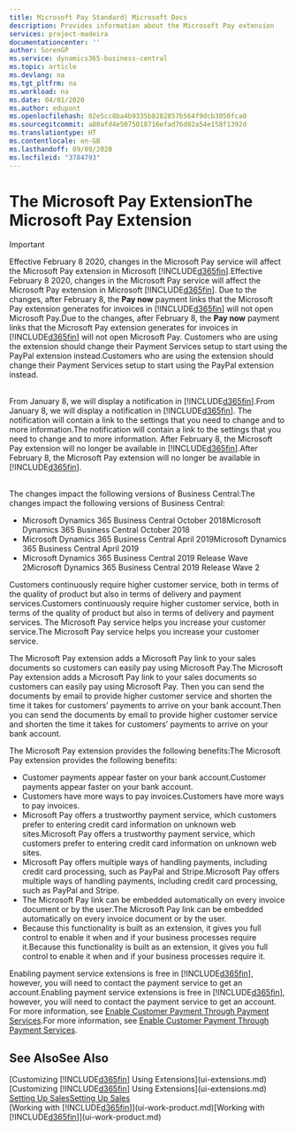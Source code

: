 ```yaml
---
title: Microsoft Pay Standard| Microsoft Docs
description: Provides information about the Microsoft Pay extension
services: project-madeira
documentationcenter: ''
author: SorenGP
ms.service: dynamics365-business-central
ms.topic: article
ms.devlang: na
ms.tgt_pltfrm: na
ms.workload: na
ms.date: 04/01/2020
ms.author: edupont
ms.openlocfilehash: 82e5cc8ba4b9335b8282857b564f9dcb3050fca0
ms.sourcegitcommit: a80afd4e5075018716efad76d82a54e158f1392d
ms.translationtype: HT
ms.contentlocale: en-GB
ms.lasthandoff: 09/09/2020
ms.locfileid: "3784793"
---
```

# <a name="the-microsoft-pay-extension"></a><span data-ttu-id="4a167-103">The Microsoft Pay Extension</span><span class="sxs-lookup"><span data-stu-id="4a167-103">The Microsoft Pay Extension</span></span>

> [!IMPORTANT]
> <span data-ttu-id="4a167-104">Effective February 8 2020, changes in the Microsoft Pay service will affect the Microsoft Pay extension in Microsoft [!INCLUDE[d365fin](includes/d365fin_long_md.md)].</span><span class="sxs-lookup"><span data-stu-id="4a167-104">Effective February 8 2020, changes in the Microsoft Pay service will affect the Microsoft Pay extension in Microsoft [!INCLUDE[d365fin](includes/d365fin_long_md.md)].</span></span> <span data-ttu-id="4a167-105">Due to the changes, after February 8, the **Pay now** payment links that the Microsoft Pay extension generates for invoices in [!INCLUDE[d365fin](includes/d365fin_md.md)] will not open Microsoft Pay.</span><span class="sxs-lookup"><span data-stu-id="4a167-105">Due to the changes, after February 8, the **Pay now** payment links that the Microsoft Pay extension generates for invoices in [!INCLUDE[d365fin](includes/d365fin_md.md)] will not open Microsoft Pay.</span></span> <span data-ttu-id="4a167-106">Customers who are using the extension should change their Payment Services setup to start using the PayPal extension instead.</span><span class="sxs-lookup"><span data-stu-id="4a167-106">Customers who are using the extension should change their Payment Services setup to start using the PayPal extension instead.</span></span><br /></br>
>
> <span data-ttu-id="4a167-107">From January 8, we will display a notification in [!INCLUDE[d365fin](includes/d365fin_md.md)].</span><span class="sxs-lookup"><span data-stu-id="4a167-107">From January 8, we will display a notification in [!INCLUDE[d365fin](includes/d365fin_md.md)].</span></span> <span data-ttu-id="4a167-108">The notification will contain a link to the settings that you need to change and to more information.</span><span class="sxs-lookup"><span data-stu-id="4a167-108">The notification will contain a link to the settings that you need to change and to more information.</span></span> <span data-ttu-id="4a167-109">After February 8, the Microsoft Pay extension will no longer be available in [!INCLUDE[d365fin](includes/d365fin_md.md)].</span><span class="sxs-lookup"><span data-stu-id="4a167-109">After February 8, the Microsoft Pay extension will no longer be available in [!INCLUDE[d365fin](includes/d365fin_md.md)].</span></span><br /></br>
>
> <span data-ttu-id="4a167-110">The changes impact the following versions of Business Central:</span><span class="sxs-lookup"><span data-stu-id="4a167-110">The changes impact the following versions of Business Central:</span></span>
> - <span data-ttu-id="4a167-111">Microsoft Dynamics 365 Business Central October 2018</span><span class="sxs-lookup"><span data-stu-id="4a167-111">Microsoft Dynamics 365 Business Central October 2018</span></span>
> - <span data-ttu-id="4a167-112">Microsoft Dynamics 365 Business Central April 2019</span><span class="sxs-lookup"><span data-stu-id="4a167-112">Microsoft Dynamics 365 Business Central April 2019</span></span>
> - <span data-ttu-id="4a167-113">Microsoft Dynamics 365 Business Central 2019 Release Wave 2</span><span class="sxs-lookup"><span data-stu-id="4a167-113">Microsoft Dynamics 365 Business Central 2019 Release Wave 2</span></span>

<span data-ttu-id="4a167-114">Customers continuously require higher customer service, both in terms of the quality of product but also in terms of delivery and payment services.</span><span class="sxs-lookup"><span data-stu-id="4a167-114">Customers continuously require higher customer service, both in terms of the quality of product but also in terms of delivery and payment services.</span></span> <span data-ttu-id="4a167-115">The Microsoft Pay service helps you increase your customer service.</span><span class="sxs-lookup"><span data-stu-id="4a167-115">The Microsoft Pay service helps you increase your customer service.</span></span>

<span data-ttu-id="4a167-116">The Microsoft Pay extension adds a Microsoft Pay link to your sales documents so customers can easily pay using Microsoft Pay.</span><span class="sxs-lookup"><span data-stu-id="4a167-116">The Microsoft Pay extension adds a Microsoft Pay link to your sales documents so customers can easily pay using Microsoft Pay.</span></span> <span data-ttu-id="4a167-117">Then you can send the documents by email to provide higher customer service and shorten the time it takes for customers’ payments to arrive on your bank account.</span><span class="sxs-lookup"><span data-stu-id="4a167-117">Then you can send the documents by email to provide higher customer service and shorten the time it takes for customers’ payments to arrive on your bank account.</span></span>

<span data-ttu-id="4a167-118">The Microsoft Pay extension provides the following benefits:</span><span class="sxs-lookup"><span data-stu-id="4a167-118">The Microsoft Pay extension provides the following benefits:</span></span>
- <span data-ttu-id="4a167-119">Customer payments appear faster on your bank account.</span><span class="sxs-lookup"><span data-stu-id="4a167-119">Customer payments appear faster on your bank account.</span></span>
- <span data-ttu-id="4a167-120">Customers have more ways to pay invoices.</span><span class="sxs-lookup"><span data-stu-id="4a167-120">Customers have more ways to pay invoices.</span></span>
- <span data-ttu-id="4a167-121">Microsoft Pay offers a trustworthy payment service, which customers prefer to entering credit card information on unknown web sites.</span><span class="sxs-lookup"><span data-stu-id="4a167-121">Microsoft Pay offers a trustworthy payment service, which customers prefer to entering credit card information on unknown web sites.</span></span>
- <span data-ttu-id="4a167-122">Microsoft Pay offers multiple ways of handling payments, including credit card processing, such as PayPal and Stripe.</span><span class="sxs-lookup"><span data-stu-id="4a167-122">Microsoft Pay offers multiple ways of handling payments, including credit card processing, such as PayPal and Stripe.</span></span>
- <span data-ttu-id="4a167-123">The Microsoft Pay link can be embedded automatically on every invoice document or by the user.</span><span class="sxs-lookup"><span data-stu-id="4a167-123">The Microsoft Pay link can be embedded automatically on every invoice document or by the user.</span></span>
- <span data-ttu-id="4a167-124">Because this functionality is built as an extension, it gives you full control to enable it when and if your business processes require it.</span><span class="sxs-lookup"><span data-stu-id="4a167-124">Because this functionality is built as an extension, it gives you full control to enable it when and if your business processes require it.</span></span>

<span data-ttu-id="4a167-125">Enabling payment service extensions is free in [!INCLUDE[d365fin](includes/d365fin_md.md)], however, you will need to contact the payment service to get an account.</span><span class="sxs-lookup"><span data-stu-id="4a167-125">Enabling payment service extensions is free in [!INCLUDE[d365fin](includes/d365fin_md.md)], however, you will need to contact the payment service to get an account.</span></span> <span data-ttu-id="4a167-126">For more information, see [Enable Customer Payment Through Payment Services](sales-how-enable-payment-service-extensions.md).</span><span class="sxs-lookup"><span data-stu-id="4a167-126">For more information, see [Enable Customer Payment Through Payment Services](sales-how-enable-payment-service-extensions.md).</span></span>

## <a name="see-also"></a><span data-ttu-id="4a167-127">See Also</span><span class="sxs-lookup"><span data-stu-id="4a167-127">See Also</span></span>
<span data-ttu-id="4a167-128">[Customizing [!INCLUDE[d365fin](includes/d365fin_md.md)] Using Extensions](ui-extensions.md)</span><span class="sxs-lookup"><span data-stu-id="4a167-128">[Customizing [!INCLUDE[d365fin](includes/d365fin_md.md)] Using Extensions](ui-extensions.md)</span></span>  
[<span data-ttu-id="4a167-129">Setting Up Sales</span><span class="sxs-lookup"><span data-stu-id="4a167-129">Setting Up Sales</span></span>](sales-setup-sales.md)  
<span data-ttu-id="4a167-130">[Working with [!INCLUDE[d365fin](includes/d365fin_md.md)]](ui-work-product.md)</span><span class="sxs-lookup"><span data-stu-id="4a167-130">[Working with [!INCLUDE[d365fin](includes/d365fin_md.md)]](ui-work-product.md)</span></span>
